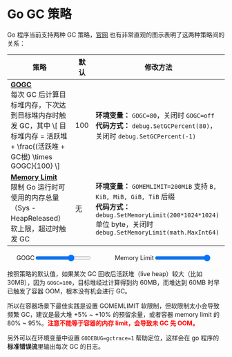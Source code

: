 # Go GC 策略

<style>
.gc-guide-graph {
  display: inline-block;
  position: relative;
  width: 100%;
  vertical-align: top;
  overflow: hidden;
}

.gc-guide-graph-controls {
  display: flex;
  flex-direction: row;
  flex-wrap: wrap;
  justify-content: space-around;
  align-items: center;
  width: 100%;
}

.gc-guide-graph-controls div {
  display: flex;
  flex-direction: row;
  flex-wrap: nowrap;
  align-items: center;
  padding-left: 5px;
  padding-right: 5px;
  height: 24px;
  width: auto;
}

.gc-guide-equation {
  display: block;
  text-align: center;
}
</style>

Go 程序当前支持两种 GC 策略，[官网](https://tip.golang.org/doc/gc-guide) 也有非常直观的图示表明了这两种策略间的关系：

| 策略                                                                          | 默认 | 修改方法                                                                                                                                                                  |
| --------------------------------------------------------------------------- | --- | --------------------------------------------------------------------------------------------------------------------------------------------------------------------- |
| **[GOGC](https://tip.golang.org/doc/gc-guide#GOGC)**<br/>每次 GC 后计算目标堆内存，下次达到目标堆内存时触发 GC，其中 \\[ 目标堆内存 = 活跃堆 + \frac{(活跃堆 + GC根) \times GOGC}{100} \\] | 100 | **环境变量：** `GOGC=80`，关闭时 `GOGC=off`<br/>**代码方式：** `debug.SetGCPercent(80)`，关闭时 `debug.SetGCPercent(-1)`                                                                       |
| **[Memory Limit](https://tip.golang.org/doc/gc-guide#Memory_limit)**<br/>限制 Go 运行时可使用的内存总量（Sys - HeapReleased）软上限，超过时触发 GC                         | 无   | **环境变量：** `GOMEMLIMIT=200MiB` 支持 `B, KiB, MiB, GiB, TiB` 后缀<br/>**代码方式：** `debug.SetMemoryLimit(200*1024*1024)` 单位 byte，关闭时 `debug.SetMemoryLimit(math.MaxInt64)` |

<div class="gc-guide-graph" data-workload='[
 {"duration": 1.0, "allocRate": 20, "scanRate": 1024, "newSurvivalRate": 1.00, "oldDeathRate": 0.00},
 {"duration": 4.0, "allocRate": 20, "scanRate": 1024, "newSurvivalRate": 0.00, "oldDeathRate": 0.00},
 {"duration": 0.5, "allocRate": 20, "scanRate": 1024, "newSurvivalRate": 1.00, "oldDeathRate": 0.00},
 {"duration": 0.5, "allocRate": 20, "scanRate": 1024, "newSurvivalRate": 0.00, "oldDeathRate": 0.00},
 {"duration": 0.5, "allocRate": 20, "scanRate": 1024, "newSurvivalRate": 0.00, "oldDeathRate": 0.50},
 {"duration": 3.5, "allocRate": 20, "scanRate": 1024, "newSurvivalRate": 0.00, "oldDeathRate": 0.00}
]' data-config='{
 "fixedCost": 0.04,
 "otherMem": 0,
 "GOGC": "graph5-gogc",
 "memoryLimit": "graph5-memlimit"
}'></div>
<div class="gc-guide-graph-controls">
 <div>
  GOGC
  <input type="range" min="0" max="10" step="0.005" value="6.64" id="graph5-gogc">
  <div class="gc-guide-counter" id="graph5-gogc-display"></div>
 </div>
 <div>
  Memory Limit
  <input type="range" min="1" max="100" step="0.5" value="100" id="graph5-memlimit">
  <div class="gc-guide-counter" id="graph5-memlimit-display"></div>
 </div>
</div>

按照策略的默认值，如果某次 GC 回收后活跃堆（live heap）较大（比如 30MB），因为 `GOGC=100`，目标堆经过计算得到约 60MB，而堆达到 60MB 时早已触发了容器 OOM，根本没有机会进行 GC。

所以在容器场景下最佳实践是设置 GOMEMLIMIT 软限制，但软限制太小会导致频繁 GC，建议是最大堆 +5% ~ +10% 的预留余量，或者容器 memory limit 的 80% ~ 95%。**<font color=red>注意不能等于容器的内存 limit，会导致未 GC 先 OOM。</font>**

另外可以在环境变量中设置 `GODEBUG=gctrace=1` 帮助定位，这样会在 go 程序的**标准错误流**里输出每次 GC 的日志。
